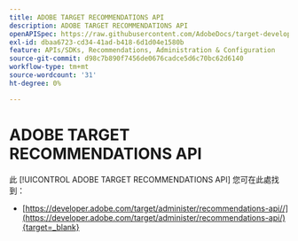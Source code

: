 ```yaml
---
title: ADOBE TARGET RECOMMENDATIONS API
description: ADOBE TARGET RECOMMENDATIONS API
openAPISpec: https://raw.githubusercontent.com/AdobeDocs/target-developers/main/src/models-api.json
exl-id: dbaa6723-cd34-41ad-b418-6d1d04e1580b
feature: APIs/SDKs, Recommendations, Administration & Configuration
source-git-commit: d98c7b890f7456de0676cadce5d6c70bc62d6140
workflow-type: tm+mt
source-wordcount: '31'
ht-degree: 0%

---
```


# ADOBE TARGET RECOMMENDATIONS API

此 [!UICONTROL ADOBE TARGET RECOMMENDATIONS API] 您可在此處找到：

* [https://developer.adobe.com/target/administer/recommendations-api//](https://developer.adobe.com/target/administer/recommendations-api/){target=_blank}
